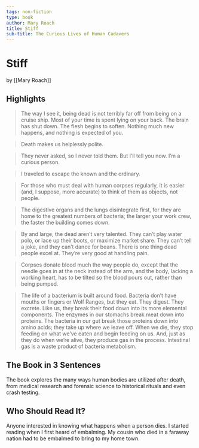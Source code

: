 ```yaml
---
tags: non-fiction
type: book
author: Mary Roach
title: Stiff
sub-title: The Curious Lives of Human Cadavers
---
```


# Stiff
by [[Mary Roach]]

## Highlights
> The way I see it, being dead is not terribly far off from being on a cruise ship. Most of your time is spent lying on your back. The brain has shut down. The flesh begins to soften. Nothing much new happens, and nothing is expected of you.

> Death makes us helplessly polite.

> They never asked, so I never told them. But I’ll tell you now. I’m a curious person.

> I traveled to escape the known and the ordinary.

> For those who must deal with human corpses regularly, it is easier (and, I suppose, more accurate) to think of them as objects, not people.

> The digestive organs and the lungs disintegrate first, for they are home to the greatest numbers of bacteria; the larger your work crew, the faster the building comes down.

> By and large, the dead aren’t very talented. They can’t play water polo, or lace up their boots, or maximize market share. They can’t tell a joke, and they can’t dance for beans. There is one thing dead people excel at. They’re very good at handling pain.

> Corpses donate blood much the way people do, except that the needle goes in at the neck instead of the arm, and the body, lacking a working heart, has to be tilted so the blood pours out, rather than being pumped.

> The life of a bacterium is built around food. Bacteria don’t have mouths or fingers or Wolf Ranges, but they eat. They digest. They excrete. Like us, they break their food down into its more elemental components. The enzymes in our stomachs break meat down into proteins. The bacteria in our gut break those proteins down into amino acids; they take up where we leave off. When we die, they stop feeding on what we’ve eaten and begin feeding on us. And, just as they do when we’re alive, they produce gas in the process. Intestinal gas is a waste product of bacteria metabolism.

## The Book in 3 Sentences
The book explores the many ways human bodies are utilized after death, from medical research and forensic science to historical rituals and even crash testing.

## Who Should Read It?
Anyone interested in knowing what happens when a person dies. I started reading when I first heard of embalming. My cousin who died in a faraway nation had to be embalmed to bring to my home town.
